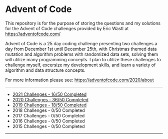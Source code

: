 # Advent of Code

This repository is for the purpose of storing the questions and my solutions for the Advent of Code challenges provided by Eric Wastl at https://adventofcode.com/

Advent of Code is a 25 day coding challenge presenting two challenges a day from December 1st until December 25th, with Christmas themed data mutation and algorithm problems with randomized data sets, solving them will utilize many programming concepts. I plan to utilize these challenges to challenge myself, excersize my development skills, and learn a variety of algorithm and data structure concepts.

For more information please see: https://adventofcode.com/2020/about

---

- [2021 Challenges - 16/50 Completed](https://github.com/BeckTimothy/Advent-of-Code/blob/master/2021/README.md)
- [2020 Challenges - 36/50 Completed](https://github.com/BeckTimothy/Advent-of-Code/blob/master/2020/README.md)
- [2019 Challenges - 18/50 Completed](https://github.com/BeckTimothy/Advent-of-Code/blob/master/2019/README.md)
- 2018 Challenges - 0/50 Completed
- 2017 Challenges - 0/50 Completed
- 2016 Challenges - 0/50 Completed
- 2015 Challenges - 0/50 Completed
---


